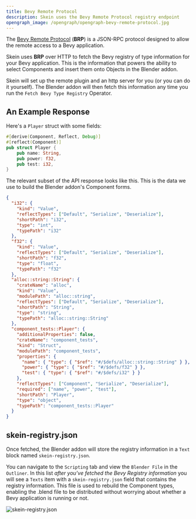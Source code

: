 ```yaml
---
title: Bevy Remote Protocol
description: Skein uses the Bevy Remote Protocol registry endpoint
opengraph_image: /opengraph/opengraph-bevy-remote-protocol.jpg
---
```


The [Bevy Remote Protocol](https://docs.rs/bevy/latest/bevy/remote/index.html) (**BRP**) is a JSON-RPC protocol designed to allow the remote access to a Bevy application.

Skein uses **BRP** over HTTP to fetch the Bevy registry of type information for your Bevy application. This is the information that powers the ability to select Components and insert them onto Objects in the Blender addon.

Skein will set up the remote plugin and an http server for you (or you can do it yourself). The Blender addon will then fetch this information any time you run the `Fetch Bevy Type Registry` Operator.

## An Example Response

Here's a `Player` struct with some fields:

```rust
#[derive(Component, Reflect, Debug)]
#[reflect(Component)]
pub struct Player {
    pub name: String,
    pub power: f32,
    pub test: i32,
}
```

The relevant subset of the API response looks like this. This is the data we use to build the Blender addon's Component forms.

```json
{
  "i32": {
    "kind": "Value",
    "reflectTypes": ["Default", "Serialize", "Deserialize"],
    "shortPath": "i32",
    "type": "int",
    "typePath": "i32"
  },
  "f32": {
    "kind": "Value",
    "reflectTypes": ["Default", "Serialize", "Deserialize"],
    "shortPath": "f32",
    "type": "float",
    "typePath": "f32"
  },
  "alloc::string::String": {
    "crateName": "alloc",
    "kind": "Value",
    "modulePath": "alloc::string",
    "reflectTypes": ["Default", "Serialize", "Deserialize"],
    "shortPath": "String",
    "type": "string",
    "typePath": "alloc::string::String"
  },
  "component_tests::Player": {
    "additionalProperties": false,
    "crateName": "component_tests",
    "kind": "Struct",
    "modulePath": "component_tests",
    "properties": {
      "name": { "type": { "$ref": "#/$defs/alloc::string::String" } },
      "power": { "type": { "$ref": "#/$defs/f32" } },
      "test": { "type": { "$ref": "#/$defs/i32" } }
    },
    "reflectTypes": ["Component", "Serialize", "Deserialize"],
    "required": ["name", "power", "test"],
    "shortPath": "Player",
    "type": "object",
    "typePath": "component_tests::Player"
  }
}
```

## skein-registry.json

Once fetched, the Blender addon will store the registry information in a `Text` block named `skein-registry.json`.

You can navigate to the `Scripting` tab and view the `Blender File` in the `Outliner`. In this list _after you've fetched the Bevy Registry information_ you will see a `Texts` item with a `skein-registry.json` field that contains the registry information. This file is used to rebuild the Component types, enabling the .blend file to be distributed without worrying about whether a Bevy application is running or not.

![skein-registry.json](/images/the-blender-addon/skein-registry-json.avif)
